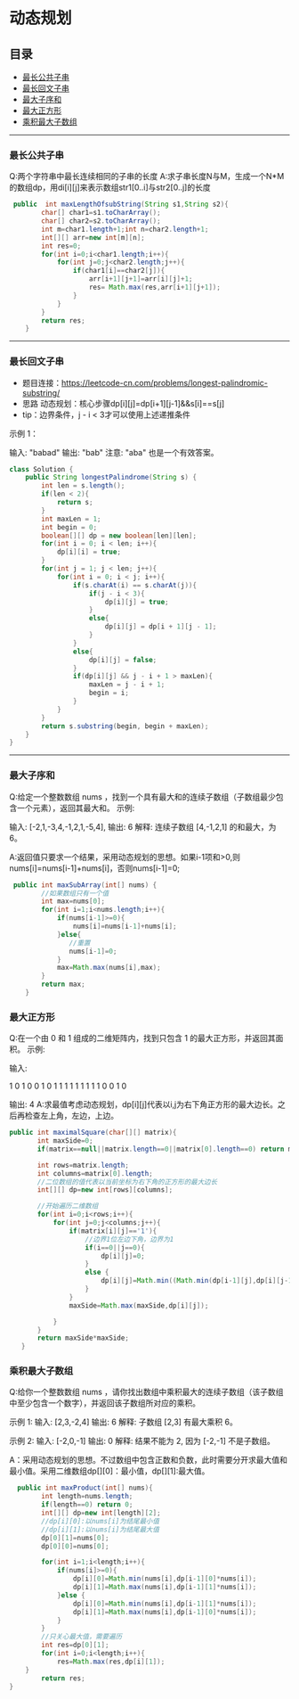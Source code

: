 # 动态规划

## 目录

- [最长公共子串](#最长公共子串)
- [最长回文子串](#最长回文子串)
- [最大子序和](#最大子序和)
- [最大正方形](#最大正方形)
- [乘积最大子数组](#乘积最大子数组)
---
### 最长公共子串
Q:两个字符串中最长连续相同的子串的长度
A:求子串长度N与M，生成一个N*M的数组dp，用di[i][j]来表示数组str1[0..i]与str2[0..j]的长度
```java
 public  int maxLengthOfsubString(String s1,String s2){
        char[] char1=s1.toCharArray();
        char[] char2=s2.toCharArray();
        int m=char1.length+1;int n=char2.length+1;
        int[][] arr=new int[m][n];
        int res=0;
        for(int i=0;i<char1.length;i++){
            for(int j=0;j<char2.length;j++){
                if(char1[i]==char2[j]){
                    arr[i+1][j+1]=arr[i][j]+1;
                    res= Math.max(res,arr[i+1][j+1]);
                }
            }
        }
        return res;
    }
```
---
### 最长回文子串
- 题目连接：https://leetcode-cn.com/problems/longest-palindromic-substring/
- 思路
动态规划：核心步骤dp[i][j]=dp[i+1][j-1]&&s[i]==s[j]
- tip：边界条件，j - i < 3才可以使用上述递推条件

示例 1：

输入: "babad"
输出: "bab"
注意: "aba" 也是一个有效答案。

```java
class Solution {
    public String longestPalindrome(String s) {
        int len = s.length();
		if(len < 2){
			return s;
		}
		int maxLen = 1;
		int begin = 0;
		boolean[][] dp = new boolean[len][len];
		for(int i = 0; i < len; i++){
			dp[i][i] = true;
		}
		for(int j = 1; j < len; j++){
			for(int i = 0; i < j; i++){
				if(s.charAt(i) == s.charAt(j)){
					if(j - i < 3){
						dp[i][j] = true;
					}
					else{
                        dp[i][j] = dp[i + 1][j - 1];
                    }
				}
				else{
					dp[i][j] = false;
				}
                if(dp[i][j] && j - i + 1 > maxLen){
					maxLen = j - i + 1;
					begin = i;
				}
			}
		}
		return s.substring(begin, begin + maxLen);
    }
}
```
---
### 最大子序和
Q:给定一个整数数组 nums ，找到一个具有最大和的连续子数组（子数组最少包含一个元素），返回其最大和。
示例:

输入: [-2,1,-3,4,-1,2,1,-5,4],
输出: 6
解释: 连续子数组 [4,-1,2,1] 的和最大，为 6。

A:返回值只要求一个结果，采用动态规划的思想。如果i-1项和>0,则nums[i]=nums[i-1]+nums[i]，否则nums[i-1]=0;

```java
 public int maxSubArray(int[] nums) {
        //如果数组只有一个值
        int max=nums[0];
        for(int i=1;i<nums.length;i++){
            if(nums[i-1]>=0){
                nums[i]=nums[i-1]+nums[i];
            }else{
               //重置
               nums[i-1]=0;
            }
            max=Math.max(nums[i],max);
        }
        return max;
    }
```

### 最大正方形
Q:在一个由 0 和 1 组成的二维矩阵内，找到只包含 1 的最大正方形，并返回其面积。
 示例:

 输入: 

 1 0 1 0 0
 1 0 1 1 1
 1 1 1 1 1
 1 0 0 1 0

 输出: 4
 A:求最值考虑动态规划，dp[i][j]代表以i,j为右下角正方形的最大边长。之后再检查左上角，左边，上边。
 
 ```java
 public int maximalSquare(char[][] matrix){
        int maxSide=0;
        if(matrix==null||matrix.length==0||matrix[0].length==0) return maxSide;

        int rows=matrix.length;
        int columns=matrix[0].length;
        //二位数组的值代表以当前坐标为右下角的正方形的最大边长
        int[][] dp=new int[rows][columns];

        //开始遍历二维数组
        for(int i=0;i<rows;i++){
            for(int j=0;j<columns;j++){
                if(matrix[i][j]=='1'){
                    //边界1位左边下角，边界为1
                    if(i==0||j==0){
                        dp[i][j]=0;
                    }
                    else {
                        dp[i][j]=Math.min((Math.min(dp[i-1][j],dp[i][j-1])),dp[i-1][j-1])+1;
                    }
                }
                maxSide=Math.max(maxSide,dp[i][j]);

            }
        }
        return maxSide*maxSide;
    }
 ```
### 乘积最大子数组
Q:给你一个整数数组 nums ，请你找出数组中乘积最大的连续子数组（该子数组中至少包含一个数字），并返回该子数组所对应的乘积。

示例 1:
输入: [2,3,-2,4]
输出: 6
解释: 子数组 [2,3] 有最大乘积 6。

示例 2:
输入: [-2,0,-1]
输出: 0
解释: 结果不能为 2, 因为 [-2,-1] 不是子数组。

A：采用动态规划的思想。不过数组中包含正数和负数，此时需要分开求最大值和最小值。采用二维数组dp[][0]：最小值，dp[][1]:最大值。
```java
  public int maxProduct(int[] nums){
        int length=nums.length;
        if(length==0) return 0;
        int[][] dp=new int[length][2];
        //dp[i][0]:以nums[i]为结尾最小值
        //dp[i][1]:以nums[i]为结尾最大值
        dp[0][1]=nums[0];
        dp[0][0]=nums[0];

        for(int i=1;i<length;i++){
            if(nums[i]>=0){
                dp[i][0]=Math.min(nums[i],dp[i-1][0]*nums[i]);
                dp[i][1]=Math.max(nums[i],dp[i-1][1]*nums[i]);
            }else {
                dp[i][0]=Math.min(nums[i],dp[i-1][1]*nums[i]);
                dp[i][1]=Math.max(nums[i],dp[i-1][0]*nums[i]);
            }
        }
        //只关心最大值，需要遍历
        int res=dp[0][1];
        for(int i=0;i<length;i++){
            res=Math.max(res,dp[i][1]);
    }
        return res;
}
```


